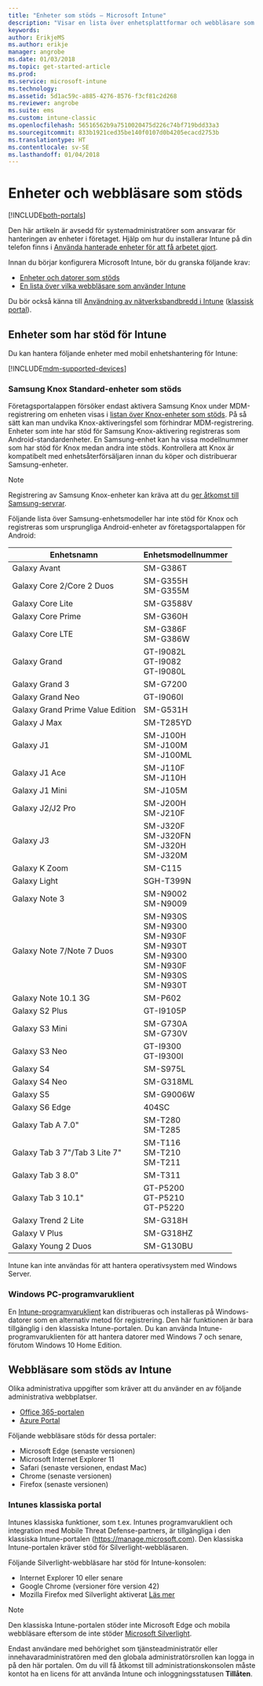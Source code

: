 ```yaml
---
title: "Enheter som stöds – Microsoft Intune"
description: "Visar en lista över enhetsplattformar och webbläsare som stöds för Intunes enhetshantering"
keywords: 
author: ErikjeMS
ms.author: erikje
manager: angrobe
ms.date: 01/03/2018
ms.topic: get-started-article
ms.prod: 
ms.service: microsoft-intune
ms.technology: 
ms.assetid: 5d1ac59c-a885-4276-8576-f3cf81c2d268
ms.reviewer: angrobe
ms.suite: ems
ms.custom: intune-classic
ms.openlocfilehash: 56516562b9a7510020475d226c74bf719bdd33a3
ms.sourcegitcommit: 833b1921ced35be140f0107d0b4205ecacd2753b
ms.translationtype: HT
ms.contentlocale: sv-SE
ms.lasthandoff: 01/04/2018
---
```

# <a name="supported-devices-and-browsers"></a>Enheter och webbläsare som stöds

[!INCLUDE[both-portals](./includes/note-for-both-portals.md)]

Den här artikeln är avsedd för systemadministratörer som ansvarar för hanteringen av enheter i företaget. Hjälp om hur du installerar Intune på din telefon finns i [Använda hanterade enheter för att få arbetet gjort](/intune-user-help/company-portal-frequently-asked-questions).

Innan du börjar konfigurera Microsoft Intune, bör du granska följande krav:

- [Enheter och datorer som stöds](#intune-supported-devices)
- [En lista över vilka webbläsare som använder Intune](#intune-supported-web-browsers)

Du bör också känna till [Användning av nätverksbandbredd i Intune](network-bandwidth-use.md) ([klassisk portal](/intune-classic/get-started/network-bandwidth-use)).

## <a name="intune-supported-devices"></a>Enheter som har stöd för Intune

Du kan hantera följande enheter med mobil enhetshantering för Intune:

[!INCLUDE[mdm-supported-devices](./includes/mdm-supported-devices.md)]

### <a name="supported-samsung-knox-standard-devices"></a>Samsung Knox Standard-enheter som stöds

Företagsportalappen försöker endast aktivera Samsung Knox under MDM-registrering om enheten visas i [listan över Knox-enheter som stöds](https://www.samsungknox.com/knox-supported-devices/knox-workspace). På så sätt kan man undvika Knox-aktiveringsfel som förhindrar MDM-registrering. Enheter som inte har stöd för Samsung Knox-aktivering registreras som Android-standardenheter. En Samsung-enhet kan ha vissa modellnummer som har stöd för Knox medan andra inte stöds. Kontrollera att Knox är kompatibelt med enhetsåterförsäljaren innan du köper och distribuerar Samsung-enheter.

> [!NOTE]
> Registrering av Samsung Knox-enheter kan kräva att du [ger åtkomst till Samsung-servrar](https://support.samsungknox.com/hc/articles/115013833108-Our-corporate-devices-are-behind-a-firewall-How-do-I-enable-Knox-Workspace-devices-to-contact-Samsung-servers). 

Följande lista över Samsung-enhetsmodeller har inte stöd för Knox och registreras som ursprungliga Android-enheter av företagsportalappen för Android:

| **Enhetsnamn** | **Enhetsmodellnummer** |
| --- | --- |
| Galaxy Avant | SM-G386T |
| Galaxy Core 2/Core 2 Duos | SM-G355H<br>SM-G355M |
| Galaxy Core Lite | SM-G3588V |
| Galaxy Core Prime | SM-G360H |
| Galaxy Core LTE | SM-G386F<br>SM-G386W |
| Galaxy Grand | GT-I9082L<br>GT-I9082<br>GT-I9080L |
| Galaxy Grand 3 | SM-G7200 |
| Galaxy Grand Neo | GT-I9060I |
| Galaxy Grand Prime Value Edition | SM-G531H |
| Galaxy J Max | SM-T285YD |
| Galaxy J1 | SM-J100H<br>SM-J100M<br>SM-J100ML |
| Galaxy J1 Ace | SM-J110F<br>SM-J110H |
| Galaxy J1 Mini | SM-J105M |
| Galaxy J2/J2 Pro | SM-J200H<br>SM-J210F |
| Galaxy J3 | SM-J320F<br>SM-J320FN<br>SM-J320H<br>SM-J320M |
| Galaxy K Zoom | SM-C115 |
| Galaxy Light | SGH-T399N |
| Galaxy Note 3 | SM-N9002<br>SM-N9009 |
| Galaxy Note 7/Note 7 Duos | SM-N930S<br>SM-N9300<br>SM-N930F<br>SM-N930T<br>SM-N9300<br>SM-N930F<br>SM-N930S<br>SM-N930T |
| Galaxy Note 10.1 3G | SM-P602 |
| Galaxy S2 Plus | GT-I9105P |
| Galaxy S3 Mini | SM-G730A<br>SM-G730V |
| Galaxy S3 Neo | GT-I9300<br>GT-I9300I |
| Galaxy S4 | SM-S975L |
| Galaxy S4 Neo | SM-G318ML |
| Galaxy S5 | SM-G9006W |
| Galaxy S6 Edge | 404SC |
| Galaxy Tab A 7.0&quot; | SM-T280<br>SM-T285 |
| Galaxy Tab 3 7&quot;/Tab 3 Lite 7&quot; | SM-T116<br>SM-T210<br>SM-T211 |
| Galaxy Tab 3 8.0&quot; | SM-T311 |
| Galaxy Tab 3 10.1&quot; | GT-P5200<br>GT-P5210<br>GT-P5220 |
| Galaxy Trend 2 Lite | SM-G318H |
| Galaxy V Plus | SM-G318HZ |
| Galaxy Young 2 Duos | SM-G130BU |

Intune kan inte användas för att hantera operativsystem med Windows Server.

### <a name="windows-pc-software-client"></a>Windows PC-programvaruklient

En [Intune-programvaruklient](/intune-classic/deploy-use/manage-windows-pcs-with-microsoft-intune) kan distribueras och installeras på Windows-datorer som en alternativ metod för registrering. Den här funktionen är bara tillgänglig i den klassiska Intune-portalen. Du kan använda Intune-programvaruklienten för att hantera datorer med Windows 7 och senare, förutom Windows 10 Home Edition.

<!--  ### Exchange ActiveSync management

You can manage [Exchange ActiveSync devices](/intune-classic/deploy-use/mobile-device-management-with-exchange-activesync-and-microsoft-intune) from the Intune console. This option provides a limited set of management capabilities when compared to the other methods. See [Capabilities of built-in Mobile Device Management in Office 365](https://support.office.com/article/Capabilities-of-built-in-Mobile-Device-Management-for-Office-365-a1da44e5-7475-4992-be91-9ccec25905b0) for a list of supported devices.  -->

## <a name="intune-supported-web-browsers"></a>Webbläsare som stöds av Intune

Olika administrativa uppgifter som kräver att du använder en av följande administrativa webbplatser.

- [Office 365-portalen](http://go.microsoft.com/fwlink/p/?LinkId=698854)
- [Azure Portal](https://portal.azure.com/)

Följande webbläsare stöds för dessa portaler:
- Microsoft Edge (senaste versionen)
- Microsoft Internet Explorer 11
- Safari (senaste versionen, endast Mac)
- Chrome (senaste versionen)
- Firefox (senaste versionen)

### <a name="intune-classic-portal"></a>Intunes klassiska portal

Intunes klassiska funktioner, som t.ex. Intunes programvaruklient och integration med Mobile Threat Defense-partners, är tillgängliga i den klassiska Intune-portalen (https://manage.microsoft.com). Den klassiska Intune-portalen kräver stöd för Silverlight-webbläsaren.

Följande Silverlight-webbläsare har stöd för Intune-konsolen:
- Internet Explorer 10 eller senare
- Google Chrome (versioner före version 42)
- Mozilla Firefox med Silverlight aktiverat [Läs mer](https://go.microsoft.com/fwlink/?linkid=836872)

> [!Note]
> Den klassiska Intune-portalen stöder inte Microsoft Edge och mobila webbläsare eftersom de inte stöder [Microsoft Silverlight](https://msdn.microsoft.com/library/cc838158(v=vs.95).aspx).

Endast användare med behörighet som tjänsteadministratör eller innehavaradministratören med den globala administratörsrollen kan logga in på den här portalen. Om du vill få åtkomst till administrationskonsolen måste kontot ha en licens för att använda Intune och inloggningsstatusen **Tillåten**.
